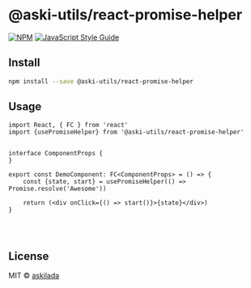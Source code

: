 # @aski-utils/react-promise-helper


[![NPM](https://img.shields.io/npm/v/react-promise-helper.svg)](https://www.npmjs.com/package/@aski-utils/react-promise-helper) [![JavaScript Style Guide](https://img.shields.io/badge/code_style-standard-brightgreen.svg)](https://standardjs.com)

## Install

```bash
npm install --save @aski-utils/react-promise-helper
```

## Usage

```tsx
import React, { FC } from 'react'
import {usePromiseHelper} from '@aski-utils/react-promise-helper'


interface ComponentProps {
}

export const DemoComponent: FC<ComponentProps> = () => {
    const {state, start} = usePromiseHelper(() => Promise.resolve('Awesome'))

    return (<div onClick={() => start()}>{state}</div>)
}




```

## License

MIT © [askilada](https://github.com/askilada)
